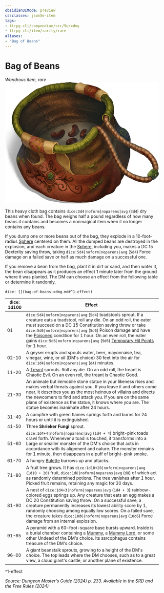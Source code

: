 ```yaml
---
obsidianUIMode: preview
cssclasses: json5e-item
tags:
- ttrpg-cli/compendium/src/5e/xdmg
- ttrpg-cli/item/rarity/rare
aliases: 
- "Bag of Beans"
---
```

# Bag of Beans
*Wondrous item, rare*  
![](Інструменти%20ДМ/CLI/items/img/bag-of-beans.webp#right)


This heavy cloth bag contains `dice:3d4|noform|noparens|avg` (`3d4`) dry beans when found. The bag weighs half a pound regardless of how many beans it contains and becomes a nonmagical item when it no longer contains any beans.

If you dump one or more beans out of the bag, they explode in a 10-foot-radius [Sphere](Інструменти%20ДМ/CLI/rules/variant-rules/sphere-area-of-effect-xphb.md) centered on them. All the dumped beans are destroyed in the explosion, and each creature in the [Sphere](Інструменти%20ДМ/CLI/rules/variant-rules/sphere-area-of-effect-xphb.md), including you, makes a DC 15 Dexterity saving throw, taking `dice:5d4|noform|noparens|avg` (`5d4`) Force damage on a failed save or half as much damage on a successful one.

If you remove a bean from the bag, plant it in dirt or sand, and then water it, the bean disappears as it produces an effect 1 minute later from the ground where it was planted. The DM can choose an effect from the following table or determine it randomly.

`dice: [](bag-of-beans-xdmg.md#^1-effect)`

| dice: 1d100 | Effect |
|-------------|--------|
| 01 | `dice:5d4\|noform\|noparens\|avg` (`5d4`) toadstools sprout. If a creature eats a toadstool, roll any die. On an odd roll, the eater must succeed on a DC 15 Constitution saving throw or take `dice:5d6\|noform\|noparens\|avg` (`5d6`) Poison damage and have the [Poisoned](Інструменти%20ДМ/CLI/rules/conditions.md#Poisoned) condition for 1 hour. On an even roll, the eater gains `dice:5d6\|noform\|noparens\|avg` (`5d6`) [Temporary Hit Points](Інструменти%20ДМ/CLI/rules/variant-rules/temporary-hit-points-xphb.md) for 1 hour. |
| 02-10 | A geyser erupts and spouts water, beer, mayonnaise, tea, vinegar, wine, or oil (DM's choice) 30 feet into the air for `dice:1d4\|noform\|noparens\|avg` (`d4`) minutes. |
| 11-20 | A [Treant](Інструменти%20ДМ/CLI/bestiary/plant/treant-xmm.md) sprouts. Roll any die. On an odd roll, the treant is Chaotic Evil. On an even roll, the treant is Chaotic Good. |
| 21-30 | An animate but immobile stone statue in your likeness rises and makes verbal threats against you. If you leave it and others come near, it describes you as the most heinous of villains and directs the newcomers to find and attack you. If you are on the same plane of existence as the statue, it knows where you are. The statue becomes inanimate after 24 hours. |
| 31-40 | A campfire with green flames springs forth and burns for 24 hours or until it is extinguished. |
| 41-50 | Three **Shrieker Fungi** sprout. |
| 51-60 | `dice:1d4+4\|noform\|noparens\|avg` (`1d4 + 4`) bright-pink toads crawl forth. Whenever a toad is touched, it transforms into a Large or smaller monster of the DM's choice that acts in accordance with its alignment and nature. The monster remains for 1 minute, then disappears in a puff of bright-pink smoke. |
| 61-70 | A hungry [Bulette](Інструменти%20ДМ/CLI/bestiary/monstrosity/bulette-xmm.md) burrows up and attacks. |
| 71-80 | A fruit tree grows. It has `dice:1d10+20\|noform\|noparens\|avg` (`1d10 + 20`) fruit, `dice:1d8\|noform\|noparens\|avg` (`d8`) of which act as randomly determined potions. The tree vanishes after 1 hour. Picked fruit remains, retaining any magic for 30 days. |
| 81-90 | A nest of `dice:1d4+3\|noform\|noparens\|avg` (`1d4 + 3`) rainbow-colored eggs springs up. Any creature that eats an egg makes a DC 20 Constitution saving throw. On a successful save, a creature permanently increases its lowest ability score by 1, randomly choosing among equally low scores. On a failed save, the creature takes `dice:10d6\|noform\|noparens\|avg` (`10d6`) Force damage from an internal explosion. |
| 91-95 | A pyramid with a 60-foot-square base bursts upward. Inside is a burial chamber containing a [Mummy](Інструменти%20ДМ/CLI/bestiary/undead/mummy-xmm.md), a [Mummy Lord](Інструменти%20ДМ/CLI/bestiary/undead/mummy-lord-xmm.md), or some other Undead of the DM's choice. Its sarcophagus contains treasure of the DM's choice. |
| 96-00 | A giant beanstalk sprouts, growing to a height of the DM's choice. The top leads where the DM chooses, such as to a great view, a cloud giant's castle, or another plane of existence. |
^1-effect

*Source: Dungeon Master's Guide (2024) p. 233. Available in the <span title='Systems Reference Document (5.2)'>SRD</span> and the Free Rules (2024)*